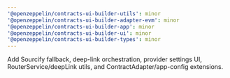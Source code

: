 ```yaml
---
'@openzeppelin/contracts-ui-builder-utils': minor
'@openzeppelin/contracts-ui-builder-adapter-evm': minor
'@openzeppelin/contracts-ui-builder-app': minor
'@openzeppelin/contracts-ui-builder-ui': minor
'@openzeppelin/contracts-ui-builder-types': minor
---
```


Add Sourcify fallback, deep-link orchestration, provider settings UI, RouterService/deepLink utils, and ContractAdapter/app-config extensions.
